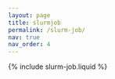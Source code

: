```yaml
---
layout: page
title: slurmjob
permalink: /slurm-job/
nav: true
nav_order: 4
---
```


{% include slurm-job.liquid %}